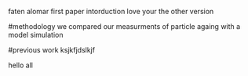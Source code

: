 faten alomar
first paper
intorduction
love your
the other version


#methodology
we compared our measurments of particle againg with a model simulation 


#previous work
ksjkfjdslkjf


hello all
